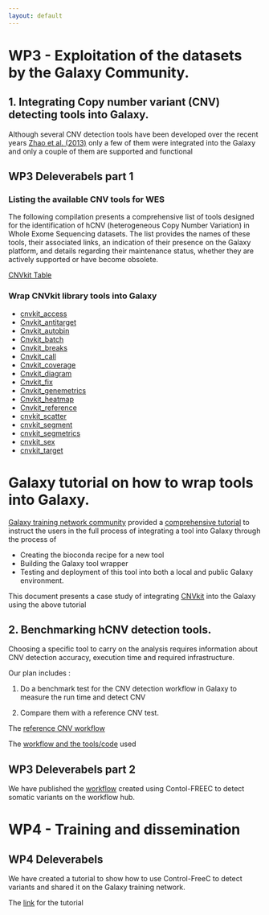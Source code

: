 ```yaml
---
layout: default
---
```



# WP3 - Exploitation of the datasets by the Galaxy Community. 


## 1. Integrating Copy number variant (CNV) detecting tools into Galaxy. 

Although several CNV detection tools have been developed over the recent years [Zhao et al. (2013)](https://bmcbioinformatics.biomedcentral.com/articles/10.1186/1471-2105-14-S11-S1) only a few of them were integrated into the Galaxy
and only a couple of them are supported and functional


## WP3 Deleverabels part 1

### Listing the available CNV tools for WES
The following compilation presents a comprehensive list of tools designed for the identification of hCNV (heterogeneous Copy Number Variation) in Whole Exome Sequencing datasets. The list provides the names of these tools, their associated links, an indication of their presence on the Galaxy platform, and details regarding their maintenance status, whether they are actively supported or have become obsolete.

[CNVkit Table](https://github.com/users/khaled196/projects/1)

### Wrap CNVkit library tools into Galaxy

* [cnvkit_access](https://toolshed.g2.bx.psu.edu/repository/browse_repositories?f-free-text-search=cnvkit&sort=name&operation=view_or_manage_repository&id=efd56a79b8a51c16)
* [Cnvkit_antitarget](https://toolshed.g2.bx.psu.edu/repository/browse_repositories?f-free-text-search=cnvkit&sort=name&operation=view_or_manage_repository&id=a0a390e388fb7b25)
* [Cnvkit_autobin](https://toolshed.g2.bx.psu.edu/repository/browse_repositories?f-free-text-search=cnvkit&sort=name&operation=view_or_manage_repository&id=2eb3e47445bbca39)
* [Cnvkit_batch](https://toolshed.g2.bx.psu.edu/repository/browse_repositories?f-free-text-search=cnvkit&sort=name&operation=view_or_manage_repository&id=cc84b6ddffeb2dbc)
* [Cnvkit_breaks](https://toolshed.g2.bx.psu.edu/repository/browse_repositories?f-free-text-search=cnvkit&sort=name&operation=view_or_manage_repository&id=976845d7269b45d3)
* [Cnvkit_call](https://toolshed.g2.bx.psu.edu/repository/browse_repositories?f-free-text-search=cnvkit&sort=name&operation=view_or_manage_repository&id=e3842df8028f01d5)
* [Cnvkit_coverage](https://toolshed.g2.bx.psu.edu/repository/browse_repositories?f-free-text-search=cnvkit&sort=name&operation=view_or_manage_repository&id=3479ce3d4a24f7e3)
* [Cnvkit_diagram](https://toolshed.g2.bx.psu.edu/repository/browse_repositories?f-free-text-search=cnvkit&sort=name&operation=view_or_manage_repository&id=4579795a18ea6732)
* [Cnvkit_fix](https://toolshed.g2.bx.psu.edu/repository/browse_repositories?f-free-text-search=cnvkit&sort=name&operation=view_or_manage_repository&id=49eeebcaabafce08)
* [Cnvkit_genemetrics](https://toolshed.g2.bx.psu.edu/repository/browse_repositories?f-free-text-search=cnvkit&sort=name&operation=view_or_manage_repository&id=8bdc4524718e506e)
* [Cnvkit_heatmap](https://toolshed.g2.bx.psu.edu/repository/browse_repositories?f-free-text-search=cnvkit&sort=name&operation=view_or_manage_repository&id=d824f2824319c3e1)
* [Cnvkit_reference](https://toolshed.g2.bx.psu.edu/repository/browse_repositories?f-free-text-search=cnvkit&sort=name&operation=view_or_manage_repository&id=7514ecb6bdfaf4e8)
* [cnvkit_scatter](https://toolshed.g2.bx.psu.edu/repository/browse_repositories?f-free-text-search=cnvkit&sort=name&operation=view_or_manage_repository&id=7bf0bbfb13765090)
* [cnvkit_segment](https://toolshed.g2.bx.psu.edu/repository/browse_repositories?f-free-text-search=cnvkit&sort=name&operation=view_or_manage_repository&id=742eb6184a4a9139)
* [cnvkit_segmetrics](https://toolshed.g2.bx.psu.edu/repository/browse_repositories?f-free-text-search=cnvkit&sort=name&operation=view_or_manage_repository&id=9f4fda3e1c67a9ac)
* [cnvkit_sex](https://toolshed.g2.bx.psu.edu/repository/browse_repositories?f-free-text-search=cnvkit&sort=name&operation=view_or_manage_repository&id=50d8e9f0cb76d020)
* [cnvkit_target](https://toolshed.g2.bx.psu.edu/repository/browse_repositories?f-free-text-search=cnvkit&sort=name&operation=view_or_manage_repository&id=76a501ee1b1b1233)


# Galaxy tutorial on how to wrap tools into Galaxy. 
 
[Galaxy training network community](https://training.galaxyproject.org/training-material/) provided a [comprehensive tutorial](https://training.galaxyproject.org/training-material/topics/dev/tutorials/tool-from-scratch/tutorial.html) to instruct the users in the full process of integrating a tool into Galaxy through the process of
 - Creating the bioconda recipe for a new tool
 - Building the Galaxy tool wrapper
 - Testing and deployment of this tool into both a local and public Galaxy environment. 

This document presents a case study of integrating [CNVkit](https://cnvkit.readthedocs.io/en/stable/) into the Galaxy using the above tutorial 

## 2. Benchmarking hCNV detection tools. 
Choosing a specific tool to carry on the analysis requires information about CNV detection accuracy, execution time and required infrastructure.

Our plan includes :

1. Do a benchmark test for the CNV detection workflow in Galaxy to measure the run time and detect CNV

2. Compare them with a reference CNV test.

The [reference CNV workflow](https://www.nist.gov/programs-projects/genome-bottle)
 
The [workflow and the tools/code](https://github.com/NCBI-Hackathons/TheHumanPangenome/tree/master/MHC/e2e_notebooks) used

## WP3 Deleverabels part 2 

We have published the [workflow](https://workflowhub.eu/workflows/676) created using Contol-FREEC to detect somatic variants on the workflow hub. 
 

# WP4 - Training and dissemination 

## WP4 Deleverabels

We have created a tutorial to show how to use Control-FreeC to detect variants and shared it on the Galaxy training network.

The [link](https://training.galaxyproject.org/training-material/topics/variant-analysis/tutorials/somatic-variant-discovery/tutorial.html) for the tutorial


